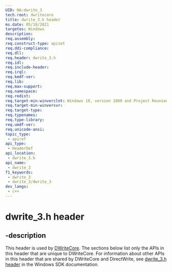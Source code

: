 ```yaml
---
UID: NA:dwrite_3
tech.root: dwritecore
title: dwrite_3.h header
ms.date: 05/18/2021 
targetos: Windows
description: 
req.assembly: 
req.construct-type: apiset
req.ddi-compliance: 
req.dll: 
req.header: dwrite_3.h
req.idl: 
req.include-header: 
req.irql: 
req.kmdf-ver: 
req.lib: 
req.max-support: 
req.namespace: 
req.redist: 
req.target-min-winverclnt: Windows 10, version 1809 and Project Reunion 0.5 (and later)
req.target-min-winversvr: 
req.target-type: 
req.typenames: 
req.type-library: 
req.umdf-ver: 
req.unicode-ansi: 
topic_type:
 - apiref
api_type:
 - HeaderDef
api_location:
 - dwrite_3.h
api_name:
 - dwrite_3
f1_keywords:
 - dwrite_3
 - dwrite_3/dwrite_3
dev_langs:
 - c++
---
```


# dwrite_3.h header


## -description

This header is used by [DWriteCore](../_dwritecore/index.md). The sections below list only the APIs in this header that are unique to DWriteCore. For information about other APIs in this header that are shared by DWriteCore and DirectWrite, see [dwrite_3.h header](/windows/win32/api/dwrite_3/) in the Windows SDK documentation.
